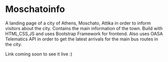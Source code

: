 # Moschatoinfo
A landing page of a city of Athens, Moschato, Attika in order to inform visitors about the city. Contains the main information of the town.
Build with HTML,CSS,JS and uses Bootstrap Framework for frontend.
Also uses OASA Telematics API in order to get the latest arrivals for the main bus routes in the city.

Link coming soon to see it live :)
